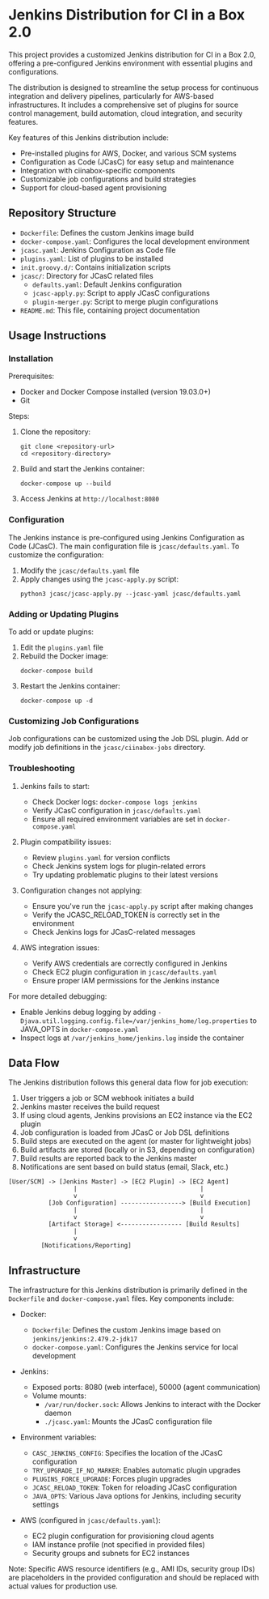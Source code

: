 # Jenkins Distribution for CI in a Box 2.0

This project provides a customized Jenkins distribution for CI in a Box 2.0, offering a pre-configured Jenkins environment with essential plugins and configurations.

The distribution is designed to streamline the setup process for continuous integration and delivery pipelines, particularly for AWS-based infrastructures. It includes a comprehensive set of plugins for source control management, build automation, cloud integration, and security features.

Key features of this Jenkins distribution include:
- Pre-installed plugins for AWS, Docker, and various SCM systems
- Configuration as Code (JCasC) for easy setup and maintenance
- Integration with ciinabox-specific components
- Customizable job configurations and build strategies
- Support for cloud-based agent provisioning

## Repository Structure

- `Dockerfile`: Defines the custom Jenkins image build
- `docker-compose.yaml`: Configures the local development environment
- `jcasc.yaml`: Jenkins Configuration as Code file
- `plugins.yaml`: List of plugins to be installed
- `init.groovy.d/`: Contains initialization scripts
- `jcasc/`: Directory for JCasC related files
  - `defaults.yaml`: Default Jenkins configuration
  - `jcasc-apply.py`: Script to apply JCasC configurations
  - `plugin-merger.py`: Script to merge plugin configurations
- `README.md`: This file, containing project documentation

## Usage Instructions

### Installation

Prerequisites:
- Docker and Docker Compose installed (version 19.03.0+)
- Git

Steps:
1. Clone the repository:
   ```
   git clone <repository-url>
   cd <repository-directory>
   ```

2. Build and start the Jenkins container:
   ```
   docker-compose up --build
   ```

3. Access Jenkins at `http://localhost:8080`

### Configuration

The Jenkins instance is pre-configured using Jenkins Configuration as Code (JCasC). The main configuration file is `jcasc/defaults.yaml`. To customize the configuration:

1. Modify the `jcasc/defaults.yaml` file
2. Apply changes using the `jcasc-apply.py` script:
   ```
   python3 jcasc/jcasc-apply.py --jcasc-yaml jcasc/defaults.yaml
   ```

### Adding or Updating Plugins

To add or update plugins:

1. Edit the `plugins.yaml` file
2. Rebuild the Docker image:
   ```
   docker-compose build
   ```
3. Restart the Jenkins container:
   ```
   docker-compose up -d
   ```

### Customizing Job Configurations

Job configurations can be customized using the Job DSL plugin. Add or modify job definitions in the `jcasc/ciinabox-jobs` directory.

### Troubleshooting

1. Jenkins fails to start:
   - Check Docker logs: `docker-compose logs jenkins`
   - Verify JCasC configuration in `jcasc/defaults.yaml`
   - Ensure all required environment variables are set in `docker-compose.yaml`

2. Plugin compatibility issues:
   - Review `plugins.yaml` for version conflicts
   - Check Jenkins system logs for plugin-related errors
   - Try updating problematic plugins to their latest versions

3. Configuration changes not applying:
   - Ensure you've run the `jcasc-apply.py` script after making changes
   - Verify the JCASC_RELOAD_TOKEN is correctly set in the environment
   - Check Jenkins logs for JCasC-related messages

4. AWS integration issues:
   - Verify AWS credentials are correctly configured in Jenkins
   - Check EC2 plugin configuration in `jcasc/defaults.yaml`
   - Ensure proper IAM permissions for the Jenkins instance

For more detailed debugging:
- Enable Jenkins debug logging by adding `-Djava.util.logging.config.file=/var/jenkins_home/log.properties` to JAVA_OPTS in `docker-compose.yaml`
- Inspect logs at `/var/jenkins_home/jenkins.log` inside the container

## Data Flow

The Jenkins distribution follows this general data flow for job execution:

1. User triggers a job or SCM webhook initiates a build
2. Jenkins master receives the build request
3. If using cloud agents, Jenkins provisions an EC2 instance via the EC2 plugin
4. Job configuration is loaded from JCasC or Job DSL definitions
5. Build steps are executed on the agent (or master for lightweight jobs)
6. Build artifacts are stored (locally or in S3, depending on configuration)
7. Build results are reported back to the Jenkins master
8. Notifications are sent based on build status (email, Slack, etc.)

```
[User/SCM] -> [Jenkins Master] -> [EC2 Plugin] -> [EC2 Agent]
                  |                                  |
                  v                                  v
           [Job Configuration] -----------------> [Build Execution]
                  |                                  |
                  v                                  v
           [Artifact Storage] <----------------- [Build Results]
                  |
                  v
         [Notifications/Reporting]
```

## Infrastructure

The infrastructure for this Jenkins distribution is primarily defined in the `Dockerfile` and `docker-compose.yaml` files. Key components include:

- Docker:
  - `Dockerfile`: Defines the custom Jenkins image based on `jenkins/jenkins:2.479.2-jdk17`
  - `docker-compose.yaml`: Configures the Jenkins service for local development

- Jenkins:
  - Exposed ports: 8080 (web interface), 50000 (agent communication)
  - Volume mounts:
    - `/var/run/docker.sock`: Allows Jenkins to interact with the Docker daemon
    - `./jcasc.yaml`: Mounts the JCasC configuration file

- Environment variables:
  - `CASC_JENKINS_CONFIG`: Specifies the location of the JCasC configuration
  - `TRY_UPGRADE_IF_NO_MARKER`: Enables automatic plugin upgrades
  - `PLUGINS_FORCE_UPGRADE`: Forces plugin upgrades
  - `JCASC_RELOAD_TOKEN`: Token for reloading JCasC configuration
  - `JAVA_OPTS`: Various Java options for Jenkins, including security settings

- AWS (configured in `jcasc/defaults.yaml`):
  - EC2 plugin configuration for provisioning cloud agents
  - IAM instance profile (not specified in provided files)
  - Security groups and subnets for EC2 instances

Note: Specific AWS resource identifiers (e.g., AMI IDs, security group IDs) are placeholders in the provided configuration and should be replaced with actual values for production use.